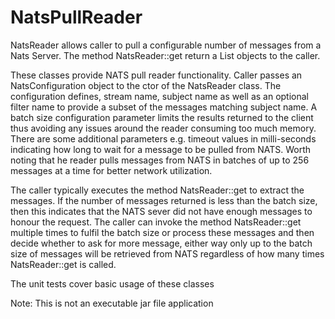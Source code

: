 # NatsPullReader
NatsReader allows caller to pull a configurable number of messages from a Nats Server. The method NatsReader::get return a List<Message> objects to the caller.

These classes provide  NATS pull reader functionality. Caller passes an NatsConfiguration object to the ctor of the NatsReader class.
The configuration defines, stream name, subject name as well as an optional filter name to provide a subset of the messages matching subject name.
A batch size configuration parameter limits the results returned to the client thus avoiding any issues around the reader consuming too much memory. There are some additional parameters e.g. timeout values in milli-seconds indicating how long to wait for a message to be pulled from NATS.
  Worth noting that he reader pulls messages from NATS in batches of up to 256 messages at a time for better network utilization.

The caller typically executes the method NatsReader::get to extract the messages. If the number of messages returned is less than the batch size, then this indicates that the NATS sever did not have enough messages to honour the request. The caller can invoke the method NatsReader::get multiple times to fulfil the batch size or process these messages and then decide whether to ask for more message, either way only up to the batch size of messages will be retrieved from NATS regardless of how many times NatsReader::get is called.
  
The unit tests cover basic usage of these classes

Note: This is not an executable jar file application
